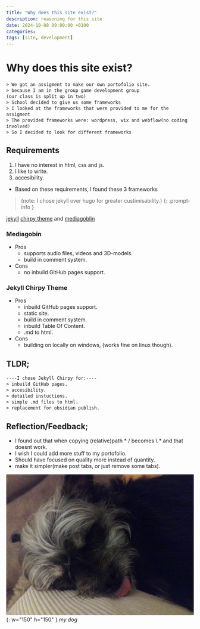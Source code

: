 ```yaml
---
title: "Why does this site exist?"
description: reasoning for this site
date: 2024-10-08 00:00:00 +0100
categories:
tags: [site, development]
---
```

# Why does this site exist?

```
> We got an assigment to make our own portofolio site.
> because I am in the group game development group
(our class is split up in two)
> School decided to give us some frameworks
> I looked at the frameworks that were provided to me for the assigment
> The provided frameworks were: wordpress, wix and webflow(no coding involved)
> So I decided to look for different frameworks
```
## Requirements
1. I have no interest in html, css and js.
2. I like to write.
3. accesibility.
- Based on these requirements, I found these 3 frameworks

> (note: I chose jekyll over hugo for greater custimisability.)
{: .prompt-info }

[jekyll](https://jekyllrb.com/) [chirpy theme](https://chirpy.cotes.page/) and [mediagoblin](https://mediagoblin.org/)

### Mediagobin
- Pros
    - supports audio files, videos and 3D-models.
    - build in comment system.
- Cons
    - no inbuild GitHub pages support.

### Jekyll Chirpy Theme
- Pros
    - inbuild GitHub pages support.
    - static site.
    - build in comment system.
    - inbuild Table Of Content.
    - .md to html.
- Cons 
    - building on locally on windows, (works fine on linux though).


## TLDR;
```
----I chose Jekyll Chirpy for:----
> inbuild GitHub pages. 
> accesibility.
> detailed instuctions.
> simple .md files to html.
> replacement for obsidian publish.
```

## Reflection/Feedback;
- I found out that when copying (relative)path  * / becomes \ * and that doesnt work.
- I wish I could add more stuff to my portofolio.
- Should have focused on quality more instead of quantity.
- make it simpler(make post tabs, or just remove some tabs).

![dog3](assets/img/personal/dog3.jpg){: w="150" h="150" }
_my dog_
